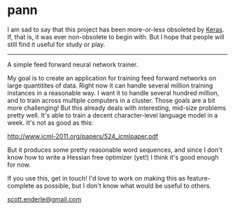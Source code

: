 pann
====

I am sad to say that this project has been more-or-less obsoleted by 
[Keras](keras.io). If, that is, it was ever non-obsolete to begin
with. But I hope that people will still find it useful for study or
play.
_______________________________________________________________

A simple feed forward neural network trainer. 

My goal is to create an application for training feed forward networks on 
large quantitites of data. Right now it can handle several million training
instances in a reasonable way. I want it to handle several hundred million, 
and to train across multiple computers in a cluster. Those goals are a bit 
more challenging! But this already deals with interesting, mid-size problems
pretty well. It's able to train a decent character-level language model in a 
week. It's not as good as this: 

http://www.icml-2011.org/papers/524_icmlpaper.pdf

But it produces some pretty reasonable word sequences, and since I don't
know how to write a Hessian free optimizer (yet!) I think it's good enough
for now. 

If you use this, get in touch! I'd love to work on making this as feature-
complete as possible, but I don't know what would be useful to others. 

scott.enderle@gmail.com
